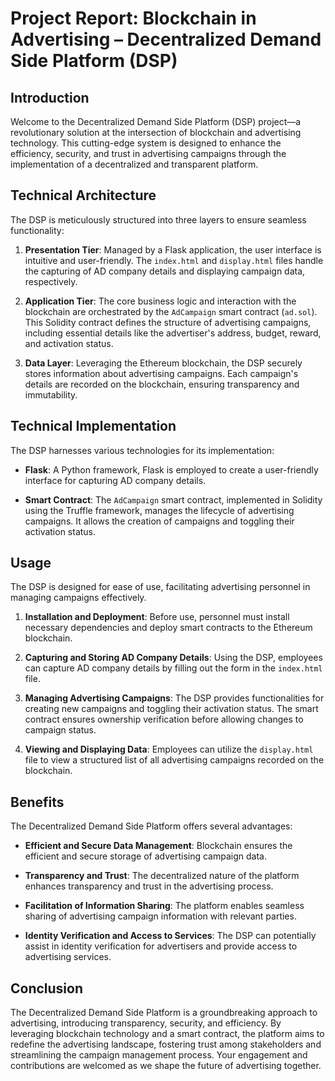 # Project Report: Blockchain in Advertising – Decentralized Demand Side Platform (DSP)

## Introduction

Welcome to the Decentralized Demand Side Platform (DSP) project—a revolutionary solution at the intersection of blockchain and advertising technology. This cutting-edge system is designed to enhance the efficiency, security, and trust in advertising campaigns through the implementation of a decentralized and transparent platform.

## Technical Architecture

The DSP is meticulously structured into three layers to ensure seamless functionality:

1. **Presentation Tier**: Managed by a Flask application, the user interface is intuitive and user-friendly. The `index.html` and `display.html` files handle the capturing of AD company details and displaying campaign data, respectively.

2. **Application Tier**: The core business logic and interaction with the blockchain are orchestrated by the `AdCampaign` smart contract (`ad.sol`). This Solidity contract defines the structure of advertising campaigns, including essential details like the advertiser's address, budget, reward, and activation status.

3. **Data Layer**: Leveraging the Ethereum blockchain, the DSP securely stores information about advertising campaigns. Each campaign's details are recorded on the blockchain, ensuring transparency and immutability.

## Technical Implementation

The DSP harnesses various technologies for its implementation:

- **Flask**: A Python framework, Flask is employed to create a user-friendly interface for capturing AD company details.

- **Smart Contract**: The `AdCampaign` smart contract, implemented in Solidity using the Truffle framework, manages the lifecycle of advertising campaigns. It allows the creation of campaigns and toggling their activation status.

## Usage

The DSP is designed for ease of use, facilitating advertising personnel in managing campaigns effectively.

1. **Installation and Deployment**: Before use, personnel must install necessary dependencies and deploy smart contracts to the Ethereum blockchain.

2. **Capturing and Storing AD Company Details**: Using the DSP, employees can capture AD company details by filling out the form in the `index.html` file.

3. **Managing Advertising Campaigns**: The DSP provides functionalities for creating new campaigns and toggling their activation status. The smart contract ensures ownership verification before allowing changes to campaign status.

4. **Viewing and Displaying Data**: Employees can utilize the `display.html` file to view a structured list of all advertising campaigns recorded on the blockchain.

## Benefits

The Decentralized Demand Side Platform offers several advantages:

- **Efficient and Secure Data Management**: Blockchain ensures the efficient and secure storage of advertising campaign data.

- **Transparency and Trust**: The decentralized nature of the platform enhances transparency and trust in the advertising process.

- **Facilitation of Information Sharing**: The platform enables seamless sharing of advertising campaign information with relevant parties.

- **Identity Verification and Access to Services**: The DSP can potentially assist in identity verification for advertisers and provide access to advertising services.

## Conclusion

The Decentralized Demand Side Platform is a groundbreaking approach to advertising, introducing transparency, security, and efficiency. By leveraging blockchain technology and a smart contract, the platform aims to redefine the advertising landscape, fostering trust among stakeholders and streamlining the campaign management process. Your engagement and contributions are welcomed as we shape the future of advertising together.




